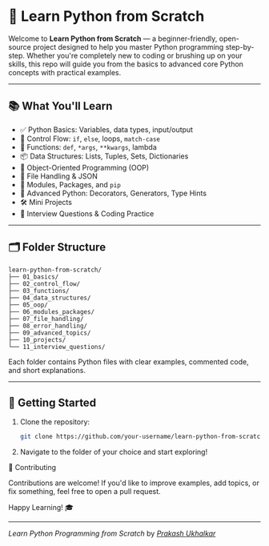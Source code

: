 # 🐍 Learn Python from Scratch

Welcome to **Learn Python from Scratch** — a beginner-friendly, open-source project designed to help you master Python programming step-by-step. Whether you're completely new to coding or brushing up on your skills, this repo will guide you from the basics to advanced core Python concepts with practical examples.

---

## 📚 What You'll Learn

- ✅ Python Basics: Variables, data types, input/output
- 🔁 Control Flow: `if`, `else`, loops, `match-case`
- 🧮 Functions: `def`, `*args`, `**kwargs`, lambda
- 📦 Data Structures: Lists, Tuples, Sets, Dictionaries
- 🔧 Object-Oriented Programming (OOP)
- 📂 File Handling & JSON
- 📁 Modules, Packages, and `pip`
- 🚀 Advanced Python: Decorators, Generators, Type Hints
- 🛠️ Mini Projects
- 💼 Interview Questions & Coding Practice

---

## 🗂️ Folder Structure

```
learn-python-from-scratch/
├── 01_basics/
├── 02_control_flow/
├── 03_functions/
├── 04_data_structures/
├── 05_oop/
├── 06_modules_packages/
├── 07_file_handling/
├── 08_error_handling/
├── 09_advanced_topics/
├── 10_projects/
└── 11_interview_questions/
```

Each folder contains Python files with clear examples, commented code, and short explanations.

---

## 🚀 Getting Started

1. Clone the repository:
   ```bash
   git clone https://github.com/your-username/learn-python-from-scratch.git
2. Navigate to the folder of your choice and start exploring!

🤝 Contributing

Contributions are welcome! If you'd like to improve examples, add topics, or fix something, feel free to open a pull request.

Happy Learning! 🎓


---

*Learn Python Programming from Scratch* by [*Prakash Ukhalkar*](https://github.com/prakash-ukhalkar)